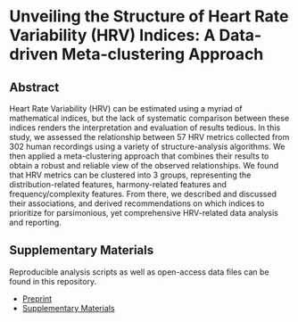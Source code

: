 <!--
!!!! IMPORTANT: run `source("utils/render.R")` to publish instead of clicking on 'Knit'
-->

# Unveiling the Structure of Heart Rate Variability (HRV) Indices: A Data-driven Meta-clustering Approach


## Abstract

Heart Rate Variability (HRV) can be estimated using a myriad of mathematical indices, but the lack of systematic comparison between these indices renders the
interpretation and evaluation of results tedious. In this study, we assessed the relationship between 57 HRV metrics collected from 302 human recordings using a
variety of structure-analysis algorithms. We then applied a meta-clustering approach that combines their results to obtain a robust and reliable view of the observed
relationships. We found that HRV metrics can be clustered into 3 groups, representing the distribution-related features, harmony-related features and
frequency/complexity features. From there, we described and discussed their associations, and derived recommendations on which indices to prioritize for parsimonious,
yet comprehensive HRV-related data analysis and reporting.

## Supplementary Materials

Reproducible analysis scripts as well as open-access data files can be found in this repository.

- [Preprint](https://psyarxiv.com/mwa6x/)
- [Supplementary Materials](https://tam-pham.github.io/HRVStructure/)
